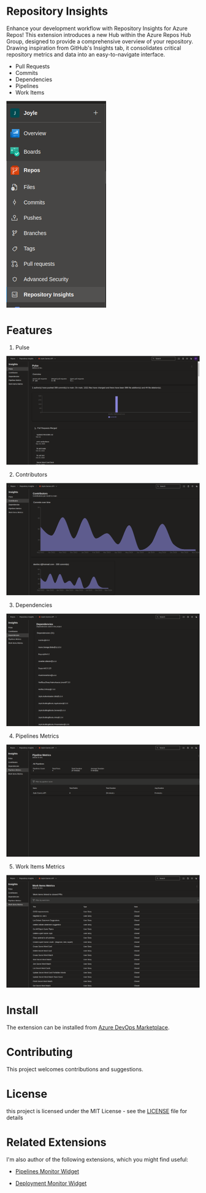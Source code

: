 # Repository Insights

Enhance your development workflow with Repository Insights for Azure Repos! This extension introduces a new Hub within the Azure Repos Hub Group, designed to provide a comprehensive overview of your repository. Drawing inspiration from GitHub's Insights tab, it consolidates critical repository metrics and data into an easy-to-navigate interface.

- Pull Requests
- Commits
- Dependencies
- Pipelines
- Work Items

![](https://github.com/danilocolombi/azdo-repository-insights/blob/main/docs/preview.png?raw=true)

# Features

1. Pulse

![](https://github.com/danilocolombi/azdo-repository-insights/blob/main/docs/pulse.png?raw=true)

2. Contributors

![](https://github.com/danilocolombi/azdo-repository-insights/blob/main/docs/contributors.png?raw=true)

3. Dependencies

![](https://github.com/danilocolombi/azdo-repository-insights/blob/main/docs/dependencies.png?raw=true)

4. Pipelines Metrics

![](https://github.com/danilocolombi/azdo-repository-insights/blob/main/docs/pipelines-metrics.png?raw=true)

5. Work Items Metrics

![](https://github.com/danilocolombi/azdo-repository-insights/blob/main/docs/work-items-metrics.png?raw=true)

# Install

The extension can be installed from [Azure DevOps Marketplace](https://marketplace.visualstudio.com/items?itemName=danilocolombi.repository-insights).

# Contributing

This project welcomes contributions and suggestions.

# License

this project is licensed under the MIT License - see the [LICENSE](LICENSE) file for details

# Related Extensions

I'm also author of the following extensions, which you might find useful:

- [Pipelines Monitor Widget](https://marketplace.visualstudio.com/items?itemName=danilocolombi.pipelines-monitor)

- [Deployment Monitor Widget](https://marketplace.visualstudio.com/items?itemName=danilocolombi.deployment-monitor)

